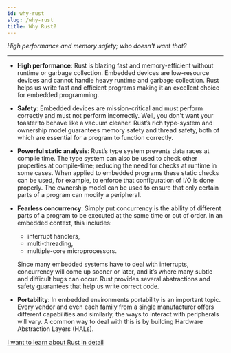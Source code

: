 ```yaml
---
id: why-rust
slug: /why-rust
title: Why Rust?
---
```


*High performance and memory safety; who doesn't want that?*

----

* **High performance**: Rust is blazing fast and memory-efficient without runtime or garbage collection. Embedded devices are low-resource devices and cannot handle heavy runtime and garbage collection. Rust helps us write fast and efficient programs making it an excellent choice for embedded programming.

* **Safety**: Embedded devices are mission-critical and must perform correctly and must not perform incorrectly. Well, you don't want your toaster to behave like a vacuum cleaner. Rust’s rich type-system and ownership model guarantees memory safety and thread safety, both of which are essential for a program to function correctly.

* **Powerful static analysis**: Rust’s type system prevents data races at compile time. The type system can also be used to check other properties at compile-time; reducing the need for checks at runtime in some cases. When applied to embedded programs these static checks can be used, for example, to enforce that configuration of I/O is done properly. The ownership model can be used to ensure that only certain parts of a program can modify a peripheral.

* **Fearless concurrency**: Simply put concurrency is the ability of different parts of a program to be executed at the same time or out of order. In an embedded context, this includes:

  * interrupt handlers,
  * multi-threading,
  * multiple-core microprocessors.

  Since many embedded systems have to deal with interrupts, concurrency will come up sooner or later, and it’s where many subtle and difficult bugs can occur. Rust provides several abstractions and safety guarantees that help us write correct code.

* **Portability**: In embedded environments portability is an important topic. Every vendor and even each family from a single manufacturer offers different capabilities and similarly, the ways to interact with peripherals will vary. A common way to deal with this is by building Hardware Abstraction Layers (HALs).


[I want to learn about Rust in detail](https://doc.rust-lang.org/stable/book/)